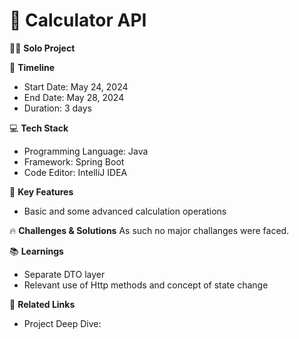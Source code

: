 # 🧮 Calculator API

🧑‍💻 **Solo Project**

📆 **Timeline**
- Start Date: May 24, 2024
- End Date: May 28, 2024
- Duration: 3 days

💻 **Tech Stack**
- Programming Language: Java
- Framework: Spring Boot
- Code Editor: IntelliJ IDEA

🎯 **Key Features**
- Basic and some advanced calculation operations

🔥 **Challenges & Solutions**
As such no major challanges were faced.

📚 **Learnings**
- Separate DTO layer
- Relevant use of Http methods and concept of state change

🔗 **Related Links**
- Project Deep Dive: 
